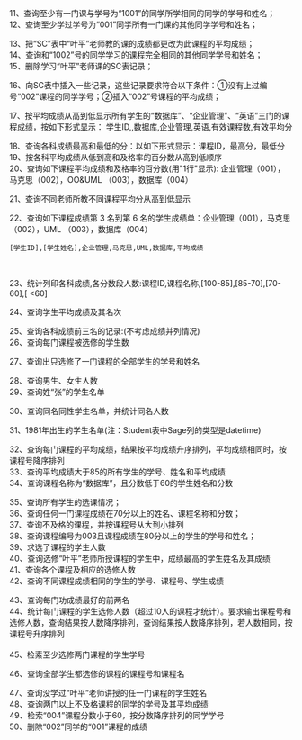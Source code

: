 11、查询至少有一门课与学号为“1001”的同学所学相同的同学的学号和姓名； 
​     
12、查询至少学过学号为“001”同学所有一门课的其他同学学号和姓名； 

13、把“SC”表中“叶平”老师教的课的成绩都更改为此课程的平均成绩； 
​    
14、查询和“1002”号的同学学习的课程完全相同的其他同学学号和姓名； 
​    
15、删除学习“叶平”老师课的SC表记录； 

16、向SC表中插入一些记录，这些记录要求符合以下条件：①没有上过编号“002”课程的同学学号；②插入“002”号课程的平均成绩； 

17、按平均成绩从高到低显示所有学生的“数据库”、“企业管理”、“英语”三门的课程成绩，按如下形式显示： 学生ID,,数据库,企业管理,英语,有效课程数,有效平均分 

18、查询各科成绩最高和最低的分：以如下形式显示：课程ID，最高分，最低分 
​    
19、按各科平均成绩从低到高和及格率的百分数从高到低顺序 
​    
20、查询如下课程平均成绩和及格率的百分数(用"1行"显示): 企业管理（001），马克思（002），OO&UML （003），数据库（004） 
​    

21、查询不同老师所教不同课程平均分从高到低显示 

22、查询如下课程成绩第 3 名到第 6 名的学生成绩单：企业管理（001），马克思（002），UML （003），数据库（004） 

```
[学生ID],[学生姓名],企业管理,马克思,UML,数据库,平均成绩 
```

​    

23、统计列印各科成绩,各分数段人数:课程ID,课程名称,[100-85],[85-70],[70-60],[ <60] 
​    

24、查询学生平均成绩及其名次 
​      

25、查询各科成绩前三名的记录:(不考虑成绩并列情况) 
​      
26、查询每门课程被选修的学生数 

27、查询出只选修了一门课程的全部学生的学号和姓名 

28、查询男生、女生人数 
​    
29、查询姓“张”的学生名单 

30、查询同名同性学生名单，并统计同名人数 

31、1981年出生的学生名单(注：Student表中Sage列的类型是datetime) 

32、查询每门课程的平均成绩，结果按平均成绩升序排列，平均成绩相同时，按课程号降序排列 
​    
33、查询平均成绩大于85的所有学生的学号、姓名和平均成绩 
​    
34、查询课程名称为“数据库”，且分数低于60的学生姓名和分数 

35、查询所有学生的选课情况； 
​     
36、查询任何一门课程成绩在70分以上的姓名、课程名称和分数； 
​    
37、查询不及格的课程，并按课程号从大到小排列 
​    
38、查询课程编号为003且课程成绩在80分以上的学生的学号和姓名； 
​    
39、求选了课程的学生人数 
​     
40、查询选修“叶平”老师所授课程的学生中，成绩最高的学生姓名及其成绩 
​    
41、查询各个课程及相应的选修人数 
​    
42、查询不同课程成绩相同的学生的学号、课程号、学生成绩 

43、查询每门功成绩最好的前两名 
​    
44、统计每门课程的学生选修人数（超过10人的课程才统计）。要求输出课程号和选修人数，查询结果按人数降序排列，查询结果按人数降序排列，若人数相同，按课程号升序排列  
​    
45、检索至少选修两门课程的学生学号 

46、查询全部学生都选修的课程的课程号和课程名 

47、查询没学过“叶平”老师讲授的任一门课程的学生姓名 
​    
48、查询两门以上不及格课程的同学的学号及其平均成绩 
​    
49、检索“004”课程分数小于60，按分数降序排列的同学学号 
​    
50、删除“002”同学的“001”课程的成绩 